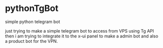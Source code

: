 # pythonTgBot
simple python telegram bot

just trying to make a simple telegram bot to access from VPS using Tg API
then i am trying to integrate it to the x-ui panel to make a admin bot and
also a product bot for the VPN.
